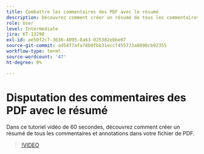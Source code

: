```yaml
---
title: Combattre les commentaires des PDF avec le résumé
description: Découvrez comment créer un résumé de tous les commentaires et annotations dans votre fichier de PDF
role: User
level: Intermediate
jira: KT-13298
exl-id: ae50f2c7-3636-4095-8a63-025382ebbe07
source-git-commit: ad54f7afa78b0fbb31eccf455723a8890cb92355
workflow-type: tm+mt
source-wordcount: '47'
ht-degree: 0%

---
```


# Disputation des commentaires des PDF avec le résumé

Dans ce tutoriel vidéo de 60 secondes, découvrez comment créer un résumé de tous les commentaires et annotations dans votre fichier de PDF.

>[!VIDEO](https://video.tv.adobe.com/v/3409907?quality=12&learn=on&hidetitle=true)
